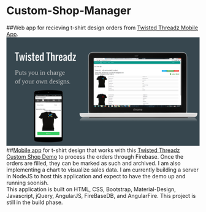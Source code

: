 # Custom-Shop-Manager
##Web app for recieving t-shirt design orders from [Twisted Threadz Mobile App](https://github.com/kristophercowley/IonicCustomShop). ![Twisted Threadz and Custom Shop](https://github.com/kristophercowley/Online-Resume/blob/master/img/twisted.png)
##[Mobile app](https://github.com/kristophercowley/IonicCustomShop) for t-shirt design that works with this [Twisted Threadz Custom Shop Demo](http://kristophercowley.github.io/Custom-Shop-Manager/#/home)  to process the orders through Firebase.
Once the orders are filled, they can be marked as such and archived. I am also implementing a chart to visualize sales data.
I am currently building a server in NodeJS to host this application and expect to have the demo up and running soonish.  
This application is built on HTML, CSS, Bootstrap, Material-Design, Javascript, jQuery, AngularJS, FireBaseDB, and AngularFire.   This project is still in the build phase.
